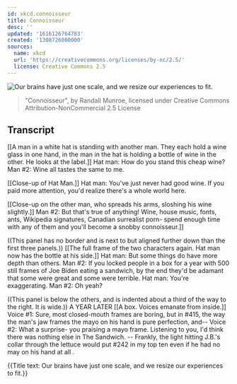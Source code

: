 ```yaml
---
id: xkcd.connoisseur
title: Connoisseur
desc: ''
updated: '1616126764783'
created: '1308726000000'
sources:
  name: xkcd
  url: 'https://creativecommons.org/licenses/by-nc/2.5/'
  license: Creative Commons 2.5
---
```

![Our brains have just one scale, and we resize our experiences to fit.](https://imgs.xkcd.com/comics/connoisseur.png)
> "Connoisseur", by Randall Munroe, licensed under Creative Commons Attribution-NonCommercial 2.5 License

## Transcript
[[A man in a white hat is standing with another man. They each hold a wine glass in one hand, in the man in the hat is holding a bottle of wine in the other. He looks at the label.]]
Hat man: How do you stand this cheap wine?
Man #2: Wine all tastes the same to me.

[[Close-up of Hat Man.]]
Hat man: You've just never had 
good
 wine. If you paid more attention, you'd realize there's a whole world here.

[[Close-up on the other man, who spreads his arms, sloshing his wine slightly.]]
Man #2: But that's true of 
anything!
 Wine, house music, fonts, ants, Wikipedia signatures, Canadian surrealist porn- spend enough time with any of them and you'll become a snobby connoisseur.]]

((This panel has no border and is next to but aligned further down than the first three panels.))
[[The full frame of the two characters again. Hat man now has the bottle at his side.]]
Hat man: But some things do have more depth than others.
Man #2: If you locked people in a box for a year with 500 still frames of Joe Biden eating a sandwich, by the end they'd be adamant that some were great and some were terrible.
Hat man: You're exaggerating.
Man #2: Oh yeah?

((This panel is below the others, and is indented about a third of the way to the right. It is wide.))
A YEAR LATER
[[A box. Voices emanate from inside.]]
Voice #1: Sure, most closed-mouth frames are boring, but in #415, the way the man's jaw frames the mayo on his hand is pure perfection, and--
Voice #2: What a surprise- 
you
 praising a mayo frame. Listening to you, I'd think there was nothing else in The Sandwich. -- Frankly, the light hitting J.B.'s collar through the lettuce would put #242 in my top ten even if he had 
no
 may on his hand at 
all
.

{{Title text: Our brains have just one scale, and we resize our experiences to fit.}}
